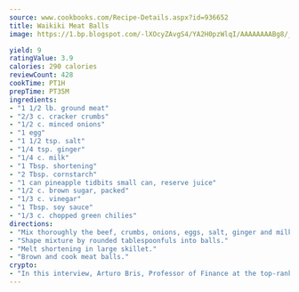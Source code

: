 ```yaml
---
source: www.cookbooks.com/Recipe-Details.aspx?id=936652
title: Waikiki Meat Balls
image: https://1.bp.blogspot.com/-lXOcyZAvgS4/YA2H0pzWlqI/AAAAAAAABg8/_HX4JI-WmFM0Tz684w_qYjP9vBzksmFNgCLcBGAsYHQ/s219/20.png

yield: 9
ratingValue: 3.9
calories: 290 calories
reviewCount: 428
cookTime: PT1H
prepTime: PT35M
ingredients:
- "1 1/2 lb. ground meat"
- "2/3 c. cracker crumbs"
- "1/2 c. minced onions"
- "1 egg"
- "1 1/2 tsp. salt"
- "1/4 tsp. ginger"
- "1/4 c. milk"
- "1 Tbsp. shortening"
- "2 Tbsp. cornstarch"
- "1 can pineapple tidbits small can, reserve juice"
- "1/2 c. brown sugar, packed"
- "1/3 c. vinegar"
- "1 Tbsp. soy sauce"
- "1/3 c. chopped green chilies"
directions:
- "Mix thoroughly the beef, crumbs, onions, eggs, salt, ginger and milk."
- "Shape mixture by rounded tablespoonfuls into balls."
- "Melt shortening in large skillet."
- "Brown and cook meat balls."
crypto:
- "In this interview, Arturo Bris, Professor of Finance at the top-ranked business school IMD in Switzerland, analyses the risks associated with bitcoin."
---
```

